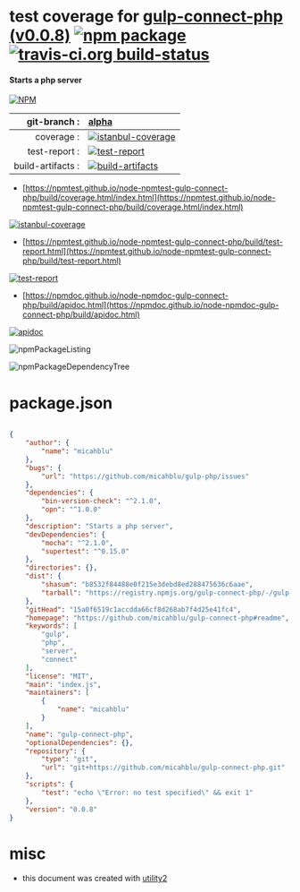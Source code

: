 # test coverage for  [gulp-connect-php (v0.0.8)](https://github.com/micahblu/gulp-connect-php#readme)  [![npm package](https://img.shields.io/npm/v/npmtest-gulp-connect-php.svg?style=flat-square)](https://www.npmjs.org/package/npmtest-gulp-connect-php) [![travis-ci.org build-status](https://api.travis-ci.org/npmtest/node-npmtest-gulp-connect-php.svg)](https://travis-ci.org/npmtest/node-npmtest-gulp-connect-php)
#### Starts a php server

[![NPM](https://nodei.co/npm/gulp-connect-php.png?downloads=true&downloadRank=true&stars=true)](https://www.npmjs.com/package/gulp-connect-php)

| git-branch : | [alpha](https://github.com/npmtest/node-npmtest-gulp-connect-php/tree/alpha)|
|--:|:--|
| coverage : | [![istanbul-coverage](https://npmtest.github.io/node-npmtest-gulp-connect-php/build/coverage.badge.svg)](https://npmtest.github.io/node-npmtest-gulp-connect-php/build/coverage.html/index.html)|
| test-report : | [![test-report](https://npmtest.github.io/node-npmtest-gulp-connect-php/build/test-report.badge.svg)](https://npmtest.github.io/node-npmtest-gulp-connect-php/build/test-report.html)|
| build-artifacts : | [![build-artifacts](https://npmtest.github.io/node-npmtest-gulp-connect-php/glyphicons_144_folder_open.png)](https://github.com/npmtest/node-npmtest-gulp-connect-php/tree/gh-pages/build)|

- [https://npmtest.github.io/node-npmtest-gulp-connect-php/build/coverage.html/index.html](https://npmtest.github.io/node-npmtest-gulp-connect-php/build/coverage.html/index.html)

[![istanbul-coverage](https://npmtest.github.io/node-npmtest-gulp-connect-php/build/screenCapture.buildCi.browser.%252Ftmp%252Fbuild%252Fcoverage.lib.html.png)](https://npmtest.github.io/node-npmtest-gulp-connect-php/build/coverage.html/index.html)

- [https://npmtest.github.io/node-npmtest-gulp-connect-php/build/test-report.html](https://npmtest.github.io/node-npmtest-gulp-connect-php/build/test-report.html)

[![test-report](https://npmtest.github.io/node-npmtest-gulp-connect-php/build/screenCapture.buildCi.browser.%252Ftmp%252Fbuild%252Ftest-report.html.png)](https://npmtest.github.io/node-npmtest-gulp-connect-php/build/test-report.html)

- [https://npmdoc.github.io/node-npmdoc-gulp-connect-php/build/apidoc.html](https://npmdoc.github.io/node-npmdoc-gulp-connect-php/build/apidoc.html)

[![apidoc](https://npmdoc.github.io/node-npmdoc-gulp-connect-php/build/screenCapture.buildCi.browser.%252Ftmp%252Fbuild%252Fapidoc.html.png)](https://npmdoc.github.io/node-npmdoc-gulp-connect-php/build/apidoc.html)

![npmPackageListing](https://npmtest.github.io/node-npmtest-gulp-connect-php/build/screenCapture.npmPackageListing.svg)

![npmPackageDependencyTree](https://npmtest.github.io/node-npmtest-gulp-connect-php/build/screenCapture.npmPackageDependencyTree.svg)



# package.json

```json

{
    "author": {
        "name": "micahblu"
    },
    "bugs": {
        "url": "https://github.com/micahblu/gulp-php/issues"
    },
    "dependencies": {
        "bin-version-check": "^2.1.0",
        "opn": "^1.0.0"
    },
    "description": "Starts a php server",
    "devDependencies": {
        "mocha": "^2.1.0",
        "supertest": "^0.15.0"
    },
    "directories": {},
    "dist": {
        "shasum": "b8532f84488e0f215e3debd8ed288475636c6aae",
        "tarball": "https://registry.npmjs.org/gulp-connect-php/-/gulp-connect-php-0.0.8.tgz"
    },
    "gitHead": "15a0f6519c1accdda66cf8d268ab7f4d25e41fc4",
    "homepage": "https://github.com/micahblu/gulp-connect-php#readme",
    "keywords": [
        "gulp",
        "php",
        "server",
        "connect"
    ],
    "license": "MIT",
    "main": "index.js",
    "maintainers": [
        {
            "name": "micahblu"
        }
    ],
    "name": "gulp-connect-php",
    "optionalDependencies": {},
    "repository": {
        "type": "git",
        "url": "git+https://github.com/micahblu/gulp-connect-php.git"
    },
    "scripts": {
        "test": "echo \"Error: no test specified\" && exit 1"
    },
    "version": "0.0.8"
}
```



# misc
- this document was created with [utility2](https://github.com/kaizhu256/node-utility2)
